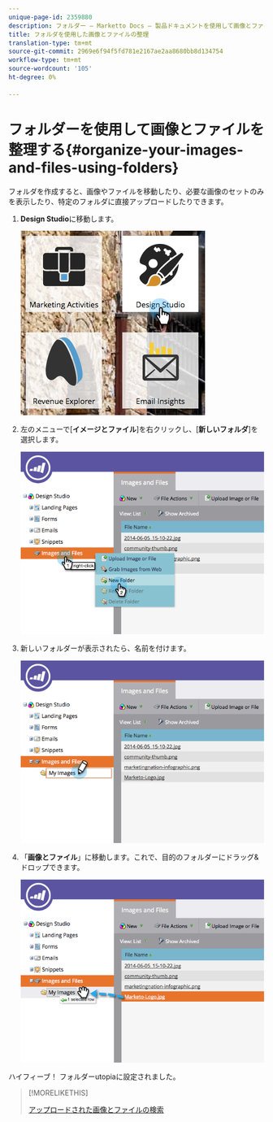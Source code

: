 ```yaml
---
unique-page-id: 2359880
description: フォルダー — Marketto Docs — 製品ドキュメントを使用して画像とファイルを整理する
title: フォルダを使用した画像とファイルの整理
translation-type: tm+mt
source-git-commit: 2969e6f94f5fd781e2167ae2aa8680bb8d134754
workflow-type: tm+mt
source-wordcount: '105'
ht-degree: 0%

---
```



# フォルダーを使用して画像とファイルを整理する{#organize-your-images-and-files-using-folders}

フォルダを作成すると、画像やファイルを移動したり、必要な画像のセットのみを表示したり、特定のフォルダに直接アップロードしたりできます。

1. **Design Studio**&#x200B;に移動します。

   ![](assets/designstudio-7.png)

1. 左のメニューで[**イメージとファイル**]を右クリックし、[**新しいフォルダ**]を選択します。

   ![](assets/image2014-9-16-11-3a25-3a45.png)

1. 新しいフォルダーが表示されたら、名前を付けます。

   ![](assets/image2014-9-16-11-3a25-3a53.png)

1. 「**画像とファイル**」に移動します。これで、目的のフォルダーにドラッグ&amp;ドロップできます。

   ![](assets/image2014-9-16-11-3a26-3a0.png)

ハイフィーブ！ フォルダーutopiaに設定されました。

>[!MORELIKETHIS]
>
>[アップロードされた画像とファイルの検索](/help/marketo/product-docs/demand-generation/images-and-files/search-uploaded-images-and-files.md)
